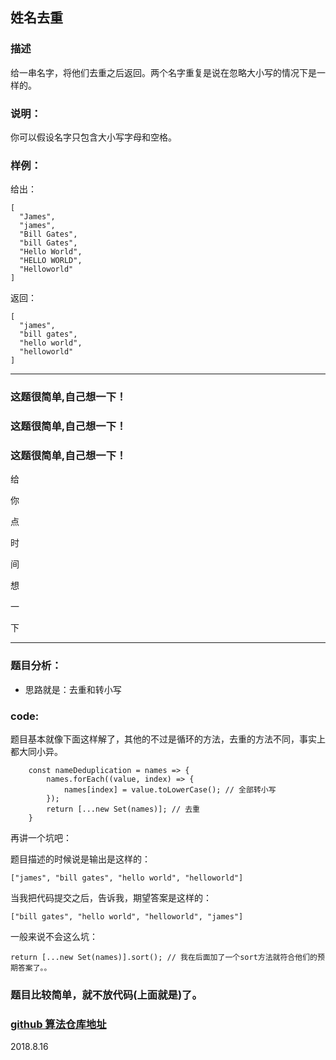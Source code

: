 ## 姓名去重

### 描述

给一串名字，将他们去重之后返回。两个名字重复是说在忽略大小写的情况下是一样的。

### 说明：

你可以假设名字只包含大小写字母和空格。

### 样例：

给出：

    [
      "James",
      "james",
      "Bill Gates",
      "bill Gates",
      "Hello World",
      "HELLO WORLD",
      "Helloworld"
    ]

返回：

    [
      "james",
      "bill gates",
      "hello world",
      "helloworld"
    ]

---

### 这题很简单,自己想一下！

### 这题很简单,自己想一下！

### 这题很简单,自己想一下！


给

你

点

时

间

想

一

下

---


### 题目分析：

* 思路就是：去重和转小写

### code:

题目基本就像下面这样解了，其他的不过是循环的方法，去重的方法不同，事实上都大同小异。

        const nameDeduplication = names => {
            names.forEach((value, index) => {
                names[index] = value.toLowerCase(); // 全部转小写
            });
            return [...new Set(names)]; // 去重
        }

再讲一个坑吧：

题目描述的时候说是输出是这样的：

    ["james", "bill gates", "hello world", "helloworld"]

当我把代码提交之后，告诉我，期望答案是这样的：

    ["bill gates", "hello world", "helloworld", "james"]

一般来说不会这么坑：

    return [...new Set(names)].sort(); // 我在后面加了一个sort方法就符合他们的预期答案了。。


### 题目比较简单，就不放代码(上面就是)了。

### [github 算法仓库地址](https://github.com/OBKoro1/Brush_algorithm)

2018.8.16